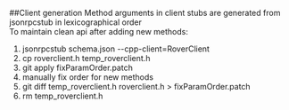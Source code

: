 ##Client generation
Method arguments in client stubs are generated from jsonrpcstub in lexicographical order  
To maintain clean api after adding new methods:  
1. jsonrpcstub schema.json --cpp-client=RoverClient
2. cp roverclient.h temp_roverclient.h  
3. git apply fixParamOrder.patch  
4. manually fix order for new methods  
5. git diff temp_roverclient.h roverclient.h > fixParamOrder.patch  
6. rm temp_roverclient.h
